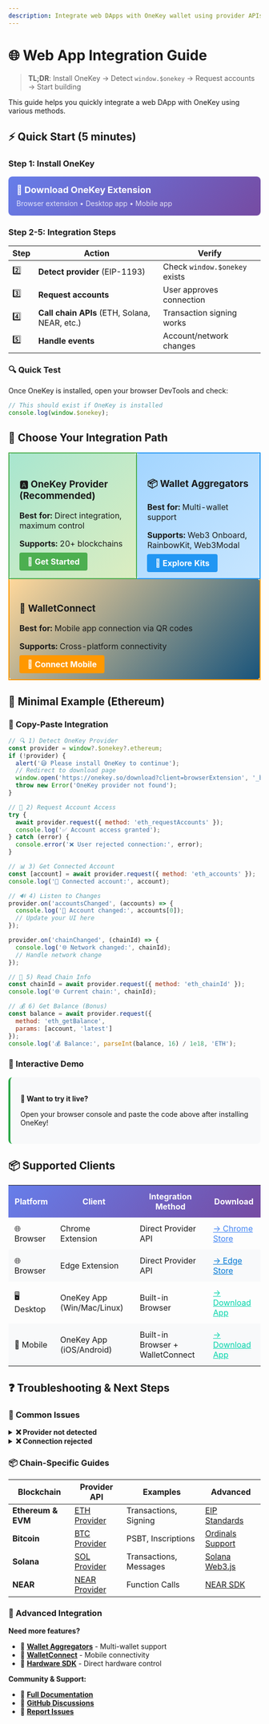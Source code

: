 ```yaml
---
description: Integrate web DApps with OneKey wallet using provider APIs, wallet aggregators, or WalletConnect
---
```


# 🌐 Web App Integration Guide

> **TL;DR**: Install OneKey → Detect `window.$onekey` → Request accounts → Start building

This guide helps you quickly integrate a web DApp with OneKey using various methods.

## ⚡ Quick Start (5 minutes)

### Step 1: Install OneKey
<div style="padding: 16px; background: linear-gradient(135deg, #667eea 0%, #764ba2 100%); border-radius: 8px; margin: 16px 0;">
  <a href="https://onekey.so/download?client=browserExtension" style="color: white; text-decoration: none; font-weight: bold; font-size: 18px;">🚀 Download OneKey Extension</a>
  <div style="color: rgba(255,255,255,0.8); margin-top: 8px;">Browser extension • Desktop app • Mobile app</div>
</div>

### Step 2-5: Integration Steps
| Step | Action | Verify |
|------|--------|--------|
| 2️⃣ | **Detect provider** (EIP-1193) | Check `window.$onekey` exists |
| 3️⃣ | **Request accounts** | User approves connection |
| 4️⃣ | **Call chain APIs** (ETH, Solana, NEAR, etc.) | Transaction signing works |
| 5️⃣ | **Handle events** | Account/network changes |

### 🔍 Quick Test
Once OneKey is installed, open your browser DevTools and check:
```javascript
// This should exist if OneKey is installed
console.log(window.$onekey);
```

## 🎯 Choose Your Integration Path

<table style="width: 100%; border-collapse: collapse;">
<tr>
<td style="border: 2px solid #4CAF50; padding: 20px; border-radius: 8px; margin: 10px; background: linear-gradient(135deg, #a8e6cf 0%, #dcedc1 100%);">
  <h3>🅰️ OneKey Provider (Recommended)</h3>
  <p><strong>Best for:</strong> Direct integration, maximum control</p>
  <p><strong>Supports:</strong> 20+ blockchains</p>
  <div style="margin-top: 16px;">
    <a href="../connect-to-software/webapp-connect-onekey/" style="background: #4CAF50; color: white; padding: 8px 16px; text-decoration: none; border-radius: 4px; font-weight: bold;">🚀 Get Started</a>
  </div>
</td>
<td style="border: 2px solid #2196F3; padding: 20px; border-radius: 8px; margin: 10px; background: linear-gradient(135deg, #a3d5ff 0%, #c8e6ff 100%);">
  <h3>📦 Wallet Aggregators</h3>
  <p><strong>Best for:</strong> Multi-wallet support</p>
  <p><strong>Supports:</strong> Web3 Onboard, RainbowKit, Web3Modal</p>
  <div style="margin-top: 16px;">
    <a href="../connect-to-software/support-wallet-kit/" style="background: #2196F3; color: white; padding: 8px 16px; text-decoration: none; border-radius: 4px; font-weight: bold;">🌈 Explore Kits</a>
  </div>
</td>
</tr>
<tr>
<td colspan="2" style="border: 2px solid #FF9800; padding: 20px; border-radius: 8px; margin: 10px; background: linear-gradient(135deg, #ffd89b 0%, #19547b 100%);">
  <h3>🔗 WalletConnect</h3>
  <p><strong>Best for:</strong> Mobile app connection via QR codes</p>
  <p><strong>Supports:</strong> Cross-platform connectivity</p>
  <div style="margin-top: 16px;">
    <a href="../connect-to-software/using-walletconnect/" style="background: #FF9800; color: white; padding: 8px 16px; text-decoration: none; border-radius: 4px; font-weight: bold;">📱 Connect Mobile</a>
  </div>
</td>
</tr>
</table>

## 📝 Minimal Example (Ethereum)

### 🔄 Copy-Paste Integration

```javascript
// 🔍 1) Detect OneKey Provider
const provider = window?.$onekey?.ethereum;
if (!provider) {
  alert('😅 Please install OneKey to continue');
  // Redirect to download page
  window.open('https://onekey.so/download?client=browserExtension', '_blank');
  throw new Error('OneKey provider not found');
}

// 🔑 2) Request Account Access
try {
  await provider.request({ method: 'eth_requestAccounts' });
  console.log('✅ Account access granted');
} catch (error) {
  console.error('❌ User rejected connection:', error);
}

// 📊 3) Get Connected Account
const [account] = await provider.request({ method: 'eth_accounts' });
console.log('🚀 Connected account:', account);

// 🔊 4) Listen to Changes
provider.on('accountsChanged', (accounts) => {
  console.log('🔄 Account changed:', accounts[0]);
  // Update your UI here
});

provider.on('chainChanged', (chainId) => {
  console.log('🌐 Network changed:', chainId);
  // Handle network change
});

// 📡 5) Read Chain Info
const chainId = await provider.request({ method: 'eth_chainId' });
console.log('🌐 Current chain:', chainId);

// 💰 6) Get Balance (Bonus)
const balance = await provider.request({
  method: 'eth_getBalance',
  params: [account, 'latest']
});
console.log('💰 Balance:', parseInt(balance, 16) / 1e18, 'ETH');
```

### 🎨 Interactive Demo

<div style="background: #f8f9fa; padding: 20px; border-radius: 8px; border-left: 4px solid #28a745;">
  <p><strong>🚀 Want to try it live?</strong></p>
  <p>Open your browser console and paste the code above after installing OneKey!</p>
</div>


## 📦 Supported Clients

<table style="width: 100%;">
<tr style="background: linear-gradient(135deg, #667eea 0%, #764ba2 100%); color: white;">
  <th style="padding: 12px;">Platform</th>
  <th style="padding: 12px;">Client</th>
  <th style="padding: 12px;">Integration Method</th>
  <th style="padding: 12px;">Download</th>
</tr>
<tr>
  <td style="padding: 12px;">🌐 Browser</td>
  <td style="padding: 12px;">Chrome Extension</td>
  <td style="padding: 12px;">Direct Provider API</td>
  <td style="padding: 12px;"><a href="https://chrome.google.com/webstore/category/extensions" style="color: #4285f4;">→ Chrome Store</a></td>
</tr>
<tr style="background: #f8f9fa;">
  <td style="padding: 12px;">🌐 Browser</td>
  <td style="padding: 12px;">Edge Extension</td>
  <td style="padding: 12px;">Direct Provider API</td>
  <td style="padding: 12px;"><a href="https://microsoftedge.microsoft.com/addons/category/Extension" style="color: #0078d4;">→ Edge Store</a></td>
</tr>
<tr>
  <td style="padding: 12px;">🖥️ Desktop</td>
  <td style="padding: 12px;">OneKey App (Win/Mac/Linux)</td>
  <td style="padding: 12px;">Built-in Browser</td>
  <td style="padding: 12px;"><a href="https://onekey.so/download" style="color: #00d4aa;">→ Download App</a></td>
</tr>
<tr style="background: #f8f9fa;">
  <td style="padding: 12px;">📱 Mobile</td>
  <td style="padding: 12px;">OneKey App (iOS/Android)</td>
  <td style="padding: 12px;">Built-in Browser + WalletConnect</td>
  <td style="padding: 12px;"><a href="https://onekey.so/download" style="color: #00d4aa;">→ Download App</a></td>
</tr>
</table>

## ❓ Troubleshooting & Next Steps

### 🔧 Common Issues

<details>
<summary><strong>❌ Provider not detected</strong></summary>

**Solutions:**
- ✅ Ensure OneKey extension is installed and enabled
- ✅ Check if OneKey app is unlocked
- ✅ Refresh the page after installation
- ✅ Check browser console for errors

**Debug Code:**
```javascript
// Check all available providers
console.log('Available providers:', {
  onekey: !!window.$onekey,
  ethereum: !!window.ethereum,
  metamask: !!window.ethereum?.isMetaMask
});
```
</details>

<details>
<summary><strong>❌ Connection rejected</strong></summary>

**Solutions:**
- ✅ Handle user rejection gracefully
- ✅ Provide clear instructions
- ✅ Show "Try Again" button

**Example:**
```javascript
try {
  await provider.request({ method: 'eth_requestAccounts' });
} catch (error) {
  if (error.code === 4001) {
    // User rejected
    showUserFriendlyMessage('Please approve the connection');
  }
}
```
</details>

### 📦 Chain-Specific Guides

| Blockchain | Provider API | Examples | Advanced |
|------------|-------------|----------|----------|
| **Ethereum & EVM** | [ETH Provider](../connect-to-software/webapp-connect-onekey/eth/) | Transactions, Signing | [EIP Standards](../connect-to-software/webapp-connect-onekey/eth/signing-data.md) |
| **Bitcoin** | [BTC Provider](../connect-to-software/webapp-connect-onekey/btc/) | PSBT, Inscriptions | [Ordinals Support](../connect-to-software/webapp-connect-onekey/btc/api-reference/getinscriptions.md) |
| **Solana** | [SOL Provider](../connect-to-software/webapp-connect-onekey/solana/) | Transactions, Messages | [Solana Web3.js](../connect-to-software/webapp-connect-onekey/solana/sending-a-transaction.md) |
| **NEAR** | [NEAR Provider](../connect-to-software/webapp-connect-onekey/near/) | Function Calls | [NEAR SDK](../connect-to-software/webapp-connect-onekey/near/integrating/) |

### 🔗 Advanced Integration

**Need more features?**
- 🌈 [**Wallet Aggregators**](../connect-to-software/support-wallet-kit/) - Multi-wallet support
- 📱 [**WalletConnect**](../connect-to-software/using-walletconnect/) - Mobile connectivity
- 🔧 [**Hardware SDK**](../connect-to-hardware/hardware-sdk/) - Direct hardware control

**Community & Support:**
- 📖 [**Full Documentation**](../README.md)
- 💬 [**GitHub Discussions**](https://github.com/OneKeyHQ/hardware-js-sdk/discussions)
- 🐛 [**Report Issues**](https://github.com/OneKeyHQ/hardware-js-sdk/issues)

